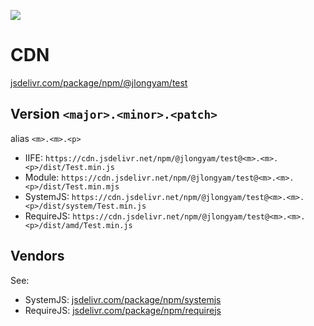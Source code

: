 [![](https://data.jsdelivr.com/v1/package/npm/@jlongyam/test/badge)](https://www.jsdelivr.com/package/npm/@jlongyam/test)

# CDN

[jsdelivr.com/package/npm/@jlongyam/test](https://www.jsdelivr.com/package/npm/@jlongyam/test)

## Version `<major>.<minor>.<patch>`

alias `<m>.<m>.<p>`

- IIFE: `https://cdn.jsdelivr.net/npm/@jlongyam/test@<m>.<m>.<p>/dist/Test.min.js`
- Module: `https://cdn.jsdelivr.net/npm/@jlongyam/test@<m>.<m>.<p>/dist/Test.min.mjs`
- SystemJS: `https://cdn.jsdelivr.net/npm/@jlongyam/test@<m>.<m>.<p>/dist/system/Test.min.js`
- RequireJS: `https://cdn.jsdelivr.net/npm/@jlongyam/test@<m>.<m>.<p>/dist/amd/Test.min.js`

## Vendors

See:

- SystemJS: [jsdelivr.com/package/npm/systemjs](https://www.jsdelivr.com/package/npm/systemjs)
- RequireJS: [jsdelivr.com/package/npm/requirejs](https://www.jsdelivr.com/package/npm/requirejs)